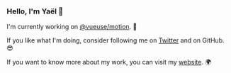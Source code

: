 ### Hello, I'm Yaël 👋

I'm currently working on [@vueuse/motion](https://github.com/vueuse/motion). 🤹

If you like what I'm doing, consider following me on [Twitter](https://twitter.com/yaeeelglx) and on GitHub. 😎

If you want to know more about my work, you can visit my [website](https://yael.dev). 🌍
